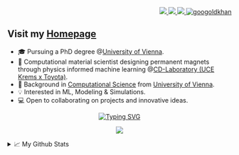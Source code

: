 <!-- Links top right --> 
<p align="right">
  <a href="https://wagerc97.github.io/">
      <img src="https://img.shields.io/badge/Homepage-red?style=3D-square&logo=replit&logoColor=black">
  </a>
  <a href="https://www.kaggle.com/wagerc97">
      <img src="https://img.shields.io/badge/Kaggle-gray?style=3D-square&logo=Kaggle">
  </a>
  <a href="https://www.linkedin.com/in/clemens-wager/?locale=en_US">
      <img src="https://img.shields.io/badge/Linkedin-blue?style=3D-square&logo=linkedin">
  </a>
  <a href="https://pypi.org/user/wagerc97/">
      <img src="https://komarev.com/ghpvc/?username=wagerc97&label=Visitors&color=0e75b6&style=3D" alt="googoldkhan" />
  </a>
  <!--a href="https://www.buymeacoffee.com/wagerc97" target="_blank">
    <img src="https://www.buymeacoffee.com/assets/img/custom_images/orange_img.png" 
         alt="Buy Me A Coffee" 
         style=
         "height: 21px !important;
         width: 100px !important; 
         box-shadow: 0px 3px 2px 0px rgba(190, 190, 190, 0.5) !important;
         -webkit-box-shadow: 0px 3px 2px 0px rgba(190, 190, 190, 0.5) !important;"
  </a-->

</p>

## Visit my [**Homepage**](https://wagerc97.github.io/) 

* 🎓 Pursuing a PhD degree @[University of Vienna](https://www.univie.ac.at/en/).<br>
* 🧲 Computational material scientist designing permanent magnets through physics informed machine learning @[CD-Laboratory (UCE Krems x Toyota)](https://www.donau-uni.ac.at/en/university/faculties/education-arts-architecture/departments/integrated-sensor-systems/centers/modelling-and-simulation/projects/maglearn.html).<br>
* 📖 Background in [Computational Science](https://ssc-physik.univie.ac.at/en/studying/msc-computational-science-version-2022/msc-computational-science-version-2013-ending/) from [University of Vienna](https://studieren.univie.ac.at/en/degree-programmes/master-programmes/computational-science-master/).<br>
* 💡 Interested in ML, Modeling & Simulations.<br>
* 💻 Open to collaborating on projects and innovative ideas.<br>


<!-- text typing -->
<p align="center">
    <a href="https://git.io/typing-svg">
        <img src="https://readme-typing-svg.demolab.com?font=Fira+Code&size=18&duration=2100&pause=5&color=2A93CA&background=D8D8D800&center=true&vCenter=true&multiline=true&width=440&height=105&lines=Clemens+Wager;Computational+Science+%F0%9F%8E%93;ML+%7C+Simulation+%7C+Development;.+++++.+++++.+++++.++++++%F0%9F%92%A1" alt="Typing SVG" />
    </a>
</p>


<!-- Stats -->
<p align="center">
  <a href="https://github.com/wagerc97">
    <img src="https://github-stats-alpha.vercel.app/api?username=wagerc97&cc=22272e&tc=37BCF6&ic=fff&bc=0000">
  </a>
</p>


<!-- Detailed stats -->
<details>
<summary>📈 My Github Stats</summary>
  
![](http://github-profile-summary-cards.vercel.app/api/cards/profile-details?username=wagerc97&theme=nord_bright)
<!-- ![](http://github-profile-summary-cards.vercel.app/api/cards/repos-per-language?username=wagerc97&theme=nord_bright) -->
<!-- ![](http://github-profile-summary-cards.vercel.app/api/cards/most-commit-language?username=wagerc97&theme=nord_bright) -->

</details>

